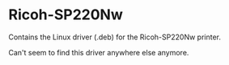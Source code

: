 # Ricoh-SP220Nw

Contains the Linux driver (.deb) for the Ricoh-SP220Nw printer.

Can't seem to find this driver anywhere else anymore.

